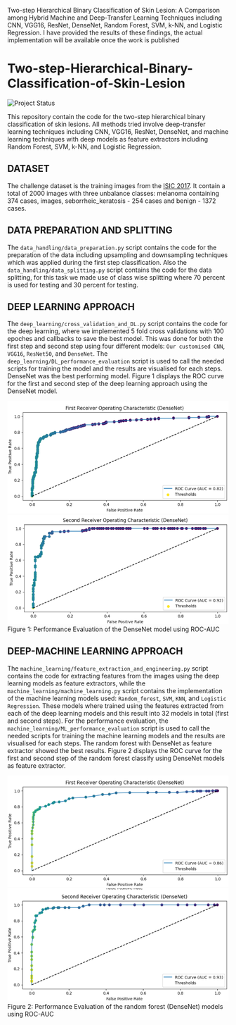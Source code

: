 
Two-step Hierarchical Binary Classification of Skin Lesion: A Comparison among Hybrid Machine and Deep-Transfer Learning Techniques including CNN, VGG16, ResNet, DenseNet, Random Forest, SVM, k-NN, and Logistic Regression.
I have provided the results of these findings, the actual implementation will be available once the work is published

# Two-step-Hierarchical-Binary-Classification-of-Skin-Lesion 
![Project Status](https://img.shields.io/badge/Status-Completed-brightgreen)

This repository contain the code for the two-step hierarchical binary classification of skin lesions. All methods tried involve deep-transfer learning techniques including CNN, VGG16, ResNet, DenseNet, and machine learning techniques with deep models as feature extractors including Random Forest, SVM, k-NN, and Logistic Regression. 

## DATASET
The challenge dataset is the training images from the [ISIC 2017](https://challenge.isic-archive.com/data/). It contain a total of 2000 images with three unbalance classes: melanoma containing 374 cases, images, seborrheic_keratosis - 254 cases and benign - 1372 cases. 

## DATA PREPARATION AND SPLITTING
The `data_handling/data_preparation.py` script contains the code for the preparation of the data including upsampling and downsampling techniques which was applied during the first step classification.
Also the `data_handling/data_splitting.py` script contains the code for the data splitting, for this task we made use of class wise splitting where 70 percent is used for testing and 30 percent for testing.

## DEEP LEARNING APPROACH
The `deep_learning/cross_validation_and_DL.py` script contains the code for the deep learning, where we implemented 5 fold cross validations with 100 epoches and callbacks to save the best model. This was done for both the first step and second step using four different models: `Our customised CNN`, `VGG16`, `ResNet50`, and `DenseNet`. 
The `deep_learning/DL_performance_evaluation` script is used to call the needed scripts for training the model and the results are visualised for each steps. DenseNet was the best performing model. Figure 1 displays the ROC curve for the first and second step of the deep learning approach using the DenseNet model.

![DL ROC curve](figures/rocdl1.png "DL ROC curve") ![DL ROC curve2](figures/rocdl2.png "DL ROC curve2")
Figure 1: Performance Evaluation of the DenseNet model using ROC-AUC

## DEEP-MACHINE LEARNING APPROACH
The `machine_learning/feature_extraction_and_engineering.py` script contains the code for extracting features from the images using the deep learning models as feature extractors, while the `machine_learning/machine_learning.py` script contains the implementation of the machine learning models used: `Random_forest`, `SVM`, `KNN`, and `Logistic Regression`. These models where trained using the features extracted from each of the deep learning models and this result into 32 models in total (first and second steps). 
For the performance evaluation, the `machine_learning/ML_performance_evaluation` script is used to call the needed scripts for training the machine learning models and the results are visualised for each steps. The random forest with DenseNet as feature extractor showed the best results. Figure 2 displays the ROC curve for the first and second step of the random forest classify using DenseNet models as feature extractor.

![ML ROC curve](figures/rocml1.png "ML ROC curve") ![ML ROC curve2](figures/rocml2.png "ML ROC curve2")
Figure 2: Performance Evaluation of the random forest (DenseNet) models using ROC-AUC
